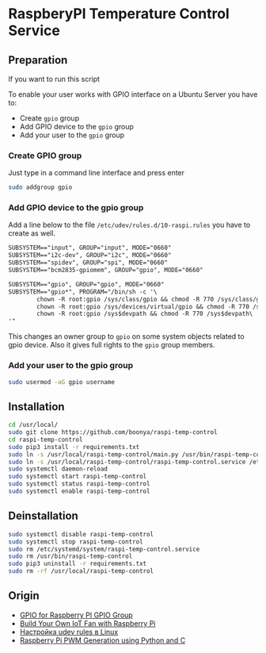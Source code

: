 # RaspberyPI Temperature Control Service

## Preparation

If you want to run this script

To enable your user works with GPIO interface on a Ubuntu Server you have to:

- Create `gpio` group
- Add GPIO device to the `gpio` group
- Add your user to the `gpio` group

### Create GPIO group

Just type in a command line interface and press enter

```bash
sudo addgroup gpio
```

### Add GPIO device to the gpio group

Add a line below to the file `/etc/udev/rules.d/10-raspi.rules` you have to create as well.

```txt
SUBSYSTEM=="input", GROUP="input", MODE="0660"
SUBSYSTEM=="i2c-dev", GROUP="i2c", MODE="0660"
SUBSYSTEM=="spidev", GROUP="spi", MODE="0660"
SUBSYSTEM=="bcm2835-gpiomem", GROUP="gpio", MODE="0660"

SUBSYSTEM=="gpio", GROUP="gpio", MODE="0660"
SUBSYSTEM=="gpio*", PROGRAM="/bin/sh -c '\
        chown -R root:gpio /sys/class/gpio && chmod -R 770 /sys/class/gpio;\
        chown -R root:gpio /sys/devices/virtual/gpio && chmod -R 770 /sys/devices/virtual/gpio;\
        chown -R root:gpio /sys$devpath && chmod -R 770 /sys$devpath\
'"
```

This changes an owner group to `gpio` on some system objects related to gpio device.
Also it gives full rights to the `gpio` group members.

### Add your user to the gpio group

```bash
sudo usermod -aG gpio username
```

## Installation

```bash
cd /usr/local/
sudo git clone https://github.com/boonya/raspi-temp-control
cd raspi-temp-control
sudo pip3 install -r requirements.txt
sudo ln -s /usr/local/raspi-temp-control/main.py /usr/bin/raspi-temp-control
sudo ln -s /usr/local/raspi-temp-control/raspi-temp-control.service /etc/systemd/system/raspi-temp-control.service
sudo systemctl daemon-reload
sudo systemctl start raspi-temp-control
sudo systemctl status raspi-temp-control
sudo systemctl enable raspi-temp-control
```

## Deinstallation

```bash
sudo systemctl disable raspi-temp-control
sudo systemctl stop raspi-temp-control
sudo rm /etc/systemd/system/raspi-temp-control.service
sudo rm /usr/bin/raspi-temp-control
sudo pip3 uninstall -r requirements.txt
sudo rm -rf /usr/local/raspi-temp-control
```

## Origin

- [GPIO for Raspberry PI GPIO Group](https://askubuntu.com/a/1233458/790519)
- [Build Your Own IoT Fan with Raspberry Pi](https://www.digikey.com/en/maker/projects/c5061a5c6cf646b69a2ff6d698298422)
- [Настройка udev rules в Linux](https://losst.ru/nastrojka-udev-rules-v-linux)
- [Raspberry Pi PWM Generation using Python and C](https://www.electronicwings.com/raspberry-pi/raspberry-pi-pwm-generation-using-python-and-c)
